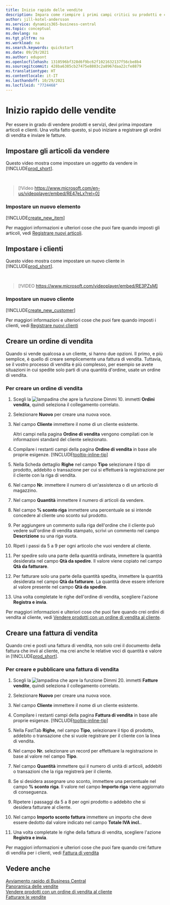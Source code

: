 ```yaml
---
title: Inizio rapido delle vendite
description: Impara come riempire i primi campi critici su prodotti e clienti in Business Central in modo da poter iniziare i tuoi processi di vendita.
author: jill-kotel-andersson
ms.service: dynamics365-business-central
ms.topic: conceptual
ms.devlang: na
ms.tgt_pltfrm: na
ms.workload: na
ms.search.keywords: quickstart
ms.date: 09/29/2021
ms.author: edupont
ms.openlocfilehash: 1310596bf328d6f9bc62f1021632137f56cbe8b4
ms.sourcegitcommit: 428ba6385cb27475e8803c2a8967daa22cfe8879
ms.translationtype: HT
ms.contentlocale: it-IT
ms.lasthandoff: 10/29/2021
ms.locfileid: "7724468"
---
```

# <a name="sales-quick-start"></a>Inizio rapido delle vendite

Per essere in grado di vendere prodotti e servizi, devi prima impostare articoli e clienti. Una volta fatto questo, si può iniziare a registrare gli ordini di vendita e inviare le fatture.

## <a name="set-up-items-to-sell"></a>Impostare gli articoli da vendere

Questo video mostra come impostare un oggetto da vendere in [!INCLUDE[prod_short](includes/prod_short.md)].

<br>

> [!Video https://www.microsoft.com/en-us/videoplayer/embed/RE47eLx?rel=0]

### <a name="set-up-a-new-item"></a>Impostare un nuovo elemento

[!INCLUDE[create_new_item](includes/create_new_item.md)]

Per maggiori informazioni e ulteriori cose che puoi fare quando imposti gli articoli, vedi [Registrare nuovi articoli](inventory-how-register-new-items.md).  

## <a name="set-up-customers"></a>Impostare i clienti

Questo video mostra come impostare un nuovo cliente in [!INCLUDE[prod_short](includes/prod_short.md)].  

<br>

> [!VIDEO https://www.microsoft.com/videoplayer/embed/RE3PZsM]

### <a name="set-up-a-new-customer"></a>Impostare un nuovo cliente

[!INCLUDE[create_new_customer](includes/create_new_customer.md)]

Per maggiori informazioni e ulteriori cose che puoi fare quando imposti i clienti, vedi [Registrare nuovi clienti](sales-how-register-new-customers.md)

## <a name="create-a-sales-order"></a>Creare un ordine di vendita  

Quando si vende qualcosa a un cliente, si hanno due opzioni. Il primo, e più semplice, è quello di creare semplicemente una fattura di vendita. Tuttavia, se il vostro processo di vendita è più complesso, per esempio se avete situazioni in cui spedite solo parti di una quantità d'ordine, usate un ordine di vendita.

### <a name="to-create-a-sales-order"></a>Per creare un ordine di vendita  

1. Scegli la ![lampadina che apre la funzione Dimmi 10](media/ui-search/search_small.png "Dimmi cosa vuoi fare"). immetti **Ordini vendita**, quindi seleziona il collegamento correlato.
2. Selezionare **Nuovo** per creare una nuova voce.
3. Nel campo **Cliente** immettere il nome di un cliente esistente.

    Altri campi nella pagina **Ordine di vendita** vengono compilati con le informazioni standard del cliente selezionato.  

4. Compilare i restanti campi della pagina **Ordine di vendita** in base alle proprie esigenze. [!INCLUDE[tooltip-inline-tip](includes/tooltip-inline-tip_md.md)]

5. Nella Scheda dettaglio **Righe** nel campo **Tipo** selezionare il tipo di prodotto, addebito o transazione per cui si effettuerà la registrazione per il cliente con la riga di vendita.

6. Nel campo **Nr.** immettere il numero di un'assistenza o di un articolo di magazzino.

7. Nel campo **Quantità** immettere il numero di articoli da vendere.

8. Nel campo **% sconto riga** immettere una percentuale se si intende concedere al cliente uno sconto sul prodotto.

9. Per aggiungere un commento sulla riga dell'ordine che il cliente può vedere sull'ordine di vendita stampato, scrivi un commento nel campo **Descrizione** su una riga vuota.

10. Ripeti i passi da 5 a 9 per ogni articolo che vuoi vendere al cliente.

11. Per spedire solo una parte della quantità ordinata, immettere la quantità desiderata nel campo **Qtà da spedire**. Il valore viene copiato nel campo **Qtà da fatturare**.

12. Per fatturare solo una parte della quantità spedita, immettere la quantità desiderata nel campo **Qtà da fatturare**. La quantità deve essere inferiore al valore presente nel campo **Qtà da spedire**.

13. Una volta completate le righe dell'ordine di vendita, scegliere l'azione **Registra e invia**.

Per maggiori informazioni e ulteriori cose che puoi fare quando crei ordini di vendita al cliente, vedi [Vendere prodotti con un ordine di vendita al cliente](sales-how-sell-products.md).  

## <a name="create-a-sales-invoice"></a>Creare una fattura di vendita

Quando crei e posti una fattura di vendita, non solo crei il documento della fattura che invii al cliente, ma crei anche le relative voci di quantità e valore in [!INCLUDE[prod_short](includes/prod_short.md)].

### <a name="to-create-and-post-a-sales-invoice"></a>Per creare e pubblicare una fattura di vendita  

1. Scegli la ![lampadina che apre la funzione Dimmi 20](media/ui-search/search_small.png "Dimmi cosa vuoi fare"). immetti **Fatture vendite**, quindi seleziona il collegamento correlato.  

2. Selezionare **Nuovo** per creare una nuova voce.

3. Nel campo **Cliente** immettere il nome di un cliente esistente.

4. Compilare i restanti campi della pagina **Fattura di vendita** in base alle proprie esigenze. [!INCLUDE[tooltip-inline-tip](includes/tooltip-inline-tip_md.md)]

5. Nella FastTab **Righe**, nel campo **Tipo**, selezionare il tipo di prodotto, addebito o transazione che si vuole registrare per il cliente con la linea di vendita.

6. Nel campo **Nr.** selezionare un record per effettuare la registrazione in base al valore nel campo **Tipo**.

7. Nel campo **Quantità** immettere qui il numero di unità di articoli, addebiti o transazioni che la riga registrerà per il cliente.  

8. Se si desidera assegnare uno sconto, immettere una percentuale nel campo **% sconto riga**. Il valore nel campo **Importo riga** viene aggiornato di conseguenza.  

9. Ripetere i passaggi da 5 a 8 per ogni prodotto o addebito che si desidera fatturare al cliente.  

10. Nel campo **Importo sconto fattura** immettere un importo che deve essere dedotto dal valore indicato nel campo **Totale IVA incl.**.

11. Una volta completate le righe della fattura di vendita, scegliere l'azione **Registra e invia**.  

Per maggiori informazioni e ulteriori cose che puoi fare quando crei fatture di vendita per i clienti, vedi [Fattura di vendita](sales-how-invoice-sales.md)

## <a name="see-also"></a>Vedere anche

[Avviamento rapido di Business Central](quick-start-business-central.md)  
[Panoramica delle vendite](sales-manage-sales.md)  
[Vendere prodotti con un ordine di vendita al cliente](sales-how-sell-products.md)  
[Fatturare le vendite](sales-how-invoice-sales.md)  
